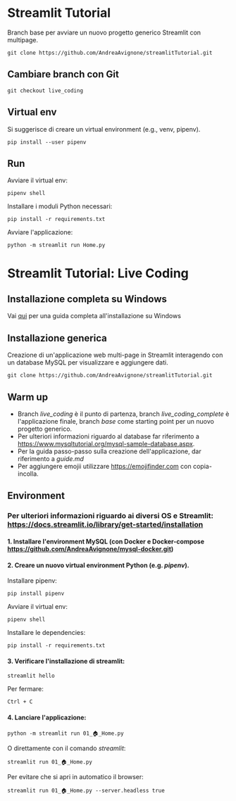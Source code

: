 # Streamlit Tutorial
Branch base per avviare un nuovo progetto generico Streamlit con multipage.

```git clone https://github.com/AndreaAvignone/streamlitTutorial.git```

## Cambiare branch con Git
```
git checkout live_coding
```

## Virtual env
Si suggerisce di creare un virtual environment (e.g., venv, pipenv).

```pip install --user pipenv```

## Run

Avviare il virtual env:

```pipenv shell```

Installare i moduli Python necessari:

```pip install -r requirements.txt```

Avviare l'applicazione:

```python -m streamlit run Home.py```

# Streamlit Tutorial: Live Coding

## Installazione completa su Windows
Vai [qui](readme_windows.md) per una guida completa all'installazione su Windows

## Installazione generica

Creazione di un'applicazione web multi-page in Streamlit interagendo con un database MySQL per visualizzare e aggiungere dati.

```git clone https://github.com/AndreaAvignone/streamlitTutorial.git```

## Warm up 
* Branch *live_coding* è il punto di partenza, branch *live_coding_complete* è l'applicazione finale, branch *base* come starting point per un nuovo progetto generico.
* Per ulteriori informazioni riguardo al database far riferimento a https://www.mysqltutorial.org/mysql-sample-database.aspx.
* Per la guida passo-passo sulla creazione dell'applicazione, dar riferimento a *guide.md*
* Per aggiungere emojii utilizzare https://emojifinder.com con copia-incolla.

## Environment
### Per ulteriori informazioni riguardo ai diversi OS e Streamlit: https://docs.streamlit.io/library/get-started/installation

#### 1. Installare l'environment MySQL (con Docker e Docker-compose https://github.com/AndreaAvignone/mysql-docker.git)
#### 2. Creare un nuovo virtual environment Python (e.g. *pipenv*).

Installare pipenv:
```
pip install pipenv
```
Avviare il virtual env:
```
pipenv shell
```
Installare le dependencies:
```
pip install -r requirements.txt

```
#### 3. Verificare l'installazione di streamlit:
```
streamlit hello
```

Per fermare:

```Ctrl + C```

#### 4. Lanciare l'applicazione:
```
python -m streamlit run 01_🏠_Home.py
```
O direttamente con il comando *streamlit*:
```
streamlit run 01_🏠_Home.py
```
Per evitare che si apri in automatico il browser:
```
streamlit run 01_🏠_Home.py --server.headless true
```
